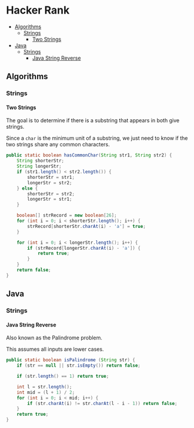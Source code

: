 Hacker Rank
===========

* [Algorithms](#algorithms)
  * [Strings](#strings)
    * [Two Strings](#two-strings)
* [Java](#java)
  * [Strings](#strings)
    * [Java String Reverse](#java-string-reverse)


## Algorithms
### Strings
#### Two Strings
The goal is to determine if there is a substring that appears in both give strings.

Since a `char` is the minimum unit of a substring, we just need to know if the two strings share any common characters.
```java
public static boolean hasCommonChar(String str1, String str2) {
    String shorterStr;
    String longerStr;
    if (str1.length() < str2.length()) {
        shorterStr = str1;
        longerStr = str2;
    } else {
        shorterStr = str2;
        longerStr = str1;
    }

    boolean[] strRecord = new boolean[26];
    for (int i = 0; i < shorterStr.length(); i++) {
        strRecord[shorterStr.charAt(i) - 'a'] = true;
    }

    for (int i = 0; i < longerStr.length(); i++) {
        if (strRecord[longerStr.charAt(i) - 'a']) {
            return true;
        }
    }
    return false;
}
```



## Java
### Strings
#### Java String Reverse
Also known as the Palindrome problem.

This assumes all inputs are lower cases.
```java
public static boolean isPalindrome (String str) {
    if (str == null || str.isEmpty()) return false;

    if (str.length() == 1) return true;

    int l = str.length();
    int mid = (l + 1) / 2;
    for (int i = 0; i < mid; i++) {
        if (str.charAt(i) != str.charAt(l - i - 1)) return false;
    }
    return true;
}
```
